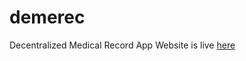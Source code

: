 # demerec
Decentralized Medical Record App
Website is live [here](https://demerec.vishnuganeshan.repl.co/)
